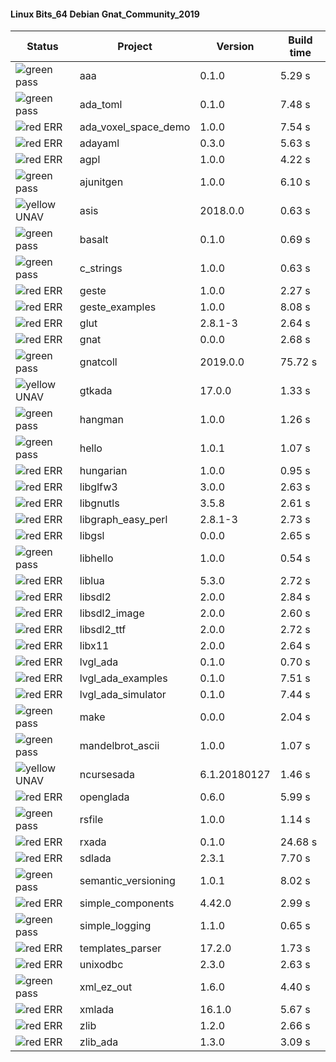 #### Linux Bits_64 Debian Gnat_Community_2019

| Status | Project | Version | Build time |
| --- | --- | --- | --- |
|![green](https://placehold.it/8/00aa00/000000?text=+) pass | aaa | 0.1.0 |  5.29 s |
|![green](https://placehold.it/8/00aa00/000000?text=+) pass | ada_toml | 0.1.0 |  7.48 s |
|![red](https://placehold.it/8/ff0000/000000?text=+) ERR  | ada_voxel_space_demo | 1.0.0 |  7.54 s |
|![red](https://placehold.it/8/ff0000/000000?text=+) ERR  | adayaml | 0.3.0 |  5.63 s |
|![red](https://placehold.it/8/ff0000/000000?text=+) ERR  | agpl | 1.0.0 |  4.22 s |
|![green](https://placehold.it/8/00aa00/000000?text=+) pass | ajunitgen | 1.0.0 |  6.10 s |
|![yellow](https://placehold.it/8/ffbb00/000000?text=+) UNAV | asis | 2018.0.0 |  0.63 s |
|![green](https://placehold.it/8/00aa00/000000?text=+) pass | basalt | 0.1.0 |  0.69 s |
|![green](https://placehold.it/8/00aa00/000000?text=+) pass | c_strings | 1.0.0 |  0.63 s |
|![red](https://placehold.it/8/ff0000/000000?text=+) ERR  | geste | 1.0.0 |  2.27 s |
|![red](https://placehold.it/8/ff0000/000000?text=+) ERR  | geste_examples | 1.0.0 |  8.08 s |
|![red](https://placehold.it/8/ff0000/000000?text=+) ERR  | glut | 2.8.1-3 |  2.64 s |
|![red](https://placehold.it/8/ff0000/000000?text=+) ERR  | gnat | 0.0.0 |  2.68 s |
|![green](https://placehold.it/8/00aa00/000000?text=+) pass | gnatcoll | 2019.0.0 |  75.72 s |
|![yellow](https://placehold.it/8/ffbb00/000000?text=+) UNAV | gtkada | 17.0.0 |  1.33 s |
|![green](https://placehold.it/8/00aa00/000000?text=+) pass | hangman | 1.0.0 |  1.26 s |
|![green](https://placehold.it/8/00aa00/000000?text=+) pass | hello | 1.0.1 |  1.07 s |
|![red](https://placehold.it/8/ff0000/000000?text=+) ERR  | hungarian | 1.0.0 |  0.95 s |
|![red](https://placehold.it/8/ff0000/000000?text=+) ERR  | libglfw3 | 3.0.0 |  2.63 s |
|![red](https://placehold.it/8/ff0000/000000?text=+) ERR  | libgnutls | 3.5.8 |  2.61 s |
|![red](https://placehold.it/8/ff0000/000000?text=+) ERR  | libgraph_easy_perl | 2.8.1-3 |  2.73 s |
|![red](https://placehold.it/8/ff0000/000000?text=+) ERR  | libgsl | 0.0.0 |  2.65 s |
|![green](https://placehold.it/8/00aa00/000000?text=+) pass | libhello | 1.0.0 |  0.54 s |
|![red](https://placehold.it/8/ff0000/000000?text=+) ERR  | liblua | 5.3.0 |  2.72 s |
|![red](https://placehold.it/8/ff0000/000000?text=+) ERR  | libsdl2 | 2.0.0 |  2.84 s |
|![red](https://placehold.it/8/ff0000/000000?text=+) ERR  | libsdl2_image | 2.0.0 |  2.60 s |
|![red](https://placehold.it/8/ff0000/000000?text=+) ERR  | libsdl2_ttf | 2.0.0 |  2.72 s |
|![red](https://placehold.it/8/ff0000/000000?text=+) ERR  | libx11 | 2.0.0 |  2.64 s |
|![red](https://placehold.it/8/ff0000/000000?text=+) ERR  | lvgl_ada | 0.1.0 |  0.70 s |
|![red](https://placehold.it/8/ff0000/000000?text=+) ERR  | lvgl_ada_examples | 0.1.0 |  7.51 s |
|![red](https://placehold.it/8/ff0000/000000?text=+) ERR  | lvgl_ada_simulator | 0.1.0 |  7.44 s |
|![green](https://placehold.it/8/00aa00/000000?text=+) pass | make | 0.0.0 |  2.04 s |
|![green](https://placehold.it/8/00aa00/000000?text=+) pass | mandelbrot_ascii | 1.0.0 |  1.07 s |
|![yellow](https://placehold.it/8/ffbb00/000000?text=+) UNAV | ncursesada | 6.1.20180127 |  1.46 s |
|![red](https://placehold.it/8/ff0000/000000?text=+) ERR  | openglada | 0.6.0 |  5.99 s |
|![green](https://placehold.it/8/00aa00/000000?text=+) pass | rsfile | 1.0.0 |  1.14 s |
|![red](https://placehold.it/8/ff0000/000000?text=+) ERR  | rxada | 0.1.0 |  24.68 s |
|![red](https://placehold.it/8/ff0000/000000?text=+) ERR  | sdlada | 2.3.1 |  7.70 s |
|![green](https://placehold.it/8/00aa00/000000?text=+) pass | semantic_versioning | 1.0.1 |  8.02 s |
|![red](https://placehold.it/8/ff0000/000000?text=+) ERR  | simple_components | 4.42.0 |  2.99 s |
|![green](https://placehold.it/8/00aa00/000000?text=+) pass | simple_logging | 1.1.0 |  0.65 s |
|![red](https://placehold.it/8/ff0000/000000?text=+) ERR  | templates_parser | 17.2.0 |  1.73 s |
|![red](https://placehold.it/8/ff0000/000000?text=+) ERR  | unixodbc | 2.3.0 |  2.63 s |
|![green](https://placehold.it/8/00aa00/000000?text=+) pass | xml_ez_out | 1.6.0 |  4.40 s |
|![red](https://placehold.it/8/ff0000/000000?text=+) ERR  | xmlada | 16.1.0 |  5.67 s |
|![red](https://placehold.it/8/ff0000/000000?text=+) ERR  | zlib | 1.2.0 |  2.66 s |
|![red](https://placehold.it/8/ff0000/000000?text=+) ERR  | zlib_ada | 1.3.0 |  3.09 s |
